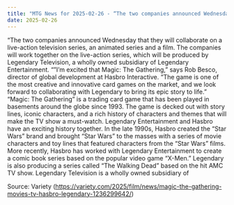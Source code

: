 ```yaml
---
title: "MTG News for 2025-02-26 - “The two companies announced Wednesday that they w..."
date: 2025-02-26
---
```


“The two companies announced Wednesday that they will collaborate on a live-action television series, an animated series and a film. The companies will work together on the live-action series, which will be produced by Legendary Television, a wholly owned subsidiary of Legendary Entertainment. “”I’m excited that Magic: The Gathering,” says Rob Besco, director of global development at Hasbro Interactive. “The game is one of the most creative and innovative card games on the market, and we look forward to collaborating with Legendary to bring its epic story to life.” “Magic: The Gathering” is a trading card game that has been played in basements around the globe since 1993. The game is decked out with story lines, iconic characters, and a rich history of characters and themes that will make the TV show a must-watch. Legendary Entertainment and Hasbro have an exciting history together. In the late 1990s, Hasbro created the “Star Wars” brand and brought “Star Wars” to the masses with a series of movie characters and toy lines that featured characters from the “Star Wars” films. More recently, Hasbro has worked with Legendary Entertainment to create a comic book series based on the popular video game “X-Men.” Legendary is also producing a series called “The Walking Dead” based on the hit AMC TV show. Legendary Television is a wholly owned subsidiary of

Source: Variety (https://variety.com/2025/film/news/magic-the-gathering-movies-tv-hasbro-legendary-1236299642/)
